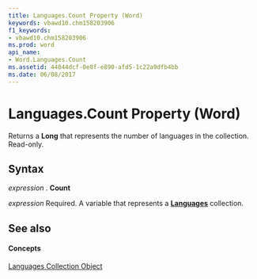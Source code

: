 ```yaml
---
title: Languages.Count Property (Word)
keywords: vbawd10.chm158203906
f1_keywords:
- vbawd10.chm158203906
ms.prod: word
api_name:
- Word.Languages.Count
ms.assetid: 44044dcf-0e8f-e890-afd5-1c22a9dfb4bb
ms.date: 06/08/2017
---
```



# Languages.Count Property (Word)

Returns a **Long** that represents the number of languages in the collection. Read-only.


## Syntax

 _expression_ . **Count**

 _expression_ Required. A variable that represents a **[Languages](languages-object-word.md)** collection.


## See also


#### Concepts


[Languages Collection Object](languages-object-word.md)

